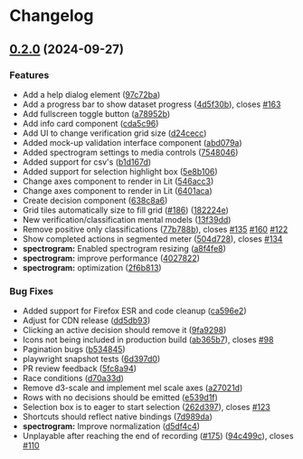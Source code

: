 # Changelog

## [0.2.0](https://github.com/ecoacoustics/web-components/compare/web-components-v0.1.0...web-components-v0.2.0) (2024-09-27)


### Features

* Add a help dialog element ([97c72ba](https://github.com/ecoacoustics/web-components/commit/97c72ba78ac8d3d5679c8c1e98c37e4fd0507610))
* Add a progress bar to show dataset progress ([4d5f30b](https://github.com/ecoacoustics/web-components/commit/4d5f30b6a363a90b9b22edb930bf480dda44738f)), closes [#163](https://github.com/ecoacoustics/web-components/issues/163)
* Add fullscreen toggle button ([a78952b](https://github.com/ecoacoustics/web-components/commit/a78952b09949d6aaa2628f38af4c84cbaa275f28))
* Add info card component ([cda5c96](https://github.com/ecoacoustics/web-components/commit/cda5c960a9e28671b06d3424e0fe3a4e1eddffff))
* Add UI to change verification grid size ([d24cecc](https://github.com/ecoacoustics/web-components/commit/d24cecca1711ec43d1a91591b29ed5e6d6c2c5dc))
* Added mock-up validation interface component ([abd079a](https://github.com/ecoacoustics/web-components/commit/abd079af13734c514d0760fc5f68d0776c200247))
* Added spectrogram settings to media controls ([7548046](https://github.com/ecoacoustics/web-components/commit/75480463cd1924b13bc67deb9fcdafc1828ab99a))
* Added support for csv's ([b1d167d](https://github.com/ecoacoustics/web-components/commit/b1d167d52a0238a67bb8a391c08d0befdc5a02f2))
* Added support for selection highlight box ([5e8b106](https://github.com/ecoacoustics/web-components/commit/5e8b1068ede50a9ba9f29da9d424e49cd3c75b3a))
* Change axes component to render in Lit ([546acc3](https://github.com/ecoacoustics/web-components/commit/546acc396aa93a1237891a41c17f81d620f11ce6))
* Change axes component to render in Lit ([6401aca](https://github.com/ecoacoustics/web-components/commit/6401aca62ccd780319f02f711c63c038c0c35f0c))
* Create decision component ([638c8a6](https://github.com/ecoacoustics/web-components/commit/638c8a6931c49edb5cc59d09139c299161084ce8))
* Grid tiles automatically size to fill grid ([#186](https://github.com/ecoacoustics/web-components/issues/186)) ([182224e](https://github.com/ecoacoustics/web-components/commit/182224eb0b81424a591e023a53c8d2262a5dea2c))
* New verification/classification mental models ([13f39dd](https://github.com/ecoacoustics/web-components/commit/13f39dd98132be712a8242baacf4fbb8f499d034))
* Remove positive only classifications ([77b788b](https://github.com/ecoacoustics/web-components/commit/77b788b20e53831497644a9db6d732de43737032)), closes [#135](https://github.com/ecoacoustics/web-components/issues/135) [#160](https://github.com/ecoacoustics/web-components/issues/160) [#122](https://github.com/ecoacoustics/web-components/issues/122)
* Show completed actions in segmented meter ([504d728](https://github.com/ecoacoustics/web-components/commit/504d7288e85ba1f86b30a97299fd67e334d19bd9)), closes [#134](https://github.com/ecoacoustics/web-components/issues/134)
* **spectrogram:** Enabled spectrogram resizing ([a8f4fe8](https://github.com/ecoacoustics/web-components/commit/a8f4fe89a4c5d26d95cff3cff5cd136e945033e0))
* **spectrogram:** improve performance ([4027822](https://github.com/ecoacoustics/web-components/commit/4027822ab32198e51376acab59127a7df5323968))
* **spectrogram:** optimization ([2f6b813](https://github.com/ecoacoustics/web-components/commit/2f6b813ae547d2b97e3a0d394356ef83a3924f8b))


### Bug Fixes

* Added support for Firefox ESR and code cleanup ([ca596e2](https://github.com/ecoacoustics/web-components/commit/ca596e24b2bb5f90ead97f98413657bab92e9080))
* Adjust for CDN release ([dd5db93](https://github.com/ecoacoustics/web-components/commit/dd5db938847181740a74c4bd4f2d3061dbe29ad5))
* Clicking an active decision should remove it ([9fa9298](https://github.com/ecoacoustics/web-components/commit/9fa92980bc6370e49311fa646eccf0f2ff237374))
* Icons not being included in production build ([ab365b7](https://github.com/ecoacoustics/web-components/commit/ab365b75ea48d331023ceb5611fcc70261e21437)), closes [#98](https://github.com/ecoacoustics/web-components/issues/98)
* Pagination bugs ([b534845](https://github.com/ecoacoustics/web-components/commit/b5348452cc945edf52f6870d3a9e4c1d583cb149))
* playwright snapshot tests ([6d397d0](https://github.com/ecoacoustics/web-components/commit/6d397d02e16f304d55a9b410bb179b6fd8240955))
* PR review feedback ([5fc8a94](https://github.com/ecoacoustics/web-components/commit/5fc8a94a01e5d8cda1f788e11300310d7fbc7dd3))
* Race conditions ([d70a33d](https://github.com/ecoacoustics/web-components/commit/d70a33d4efc04bc2a2045cb86b2ac2927b1ee99a))
* Remove d3-scale and implement mel scale axes ([a27021d](https://github.com/ecoacoustics/web-components/commit/a27021de6fc1ff34d4b0999680d3f9a8218d2018))
* Rows with no decisions should be emitted ([e539d1f](https://github.com/ecoacoustics/web-components/commit/e539d1f79a651b8ec17c5a53f972038d8f1f9a98))
* Selection box is to eager to start selection ([262d397](https://github.com/ecoacoustics/web-components/commit/262d397dd1713d50cdf2c441ee8b10a7c49392a1)), closes [#123](https://github.com/ecoacoustics/web-components/issues/123)
* Shortcuts should reflect native bindings ([7d989da](https://github.com/ecoacoustics/web-components/commit/7d989daa17e101dadf8747d9e98e67a05f064823))
* **spectrogram:** Improve normalization ([d5df4c4](https://github.com/ecoacoustics/web-components/commit/d5df4c42ec50a4f749e4f89941a1f84e9d0f1457))
* Unplayable after reaching the end of recording ([#175](https://github.com/ecoacoustics/web-components/issues/175)) ([94c499c](https://github.com/ecoacoustics/web-components/commit/94c499c6ec49f573b2c8639cf1b6b8175f375b5b)), closes [#110](https://github.com/ecoacoustics/web-components/issues/110)
